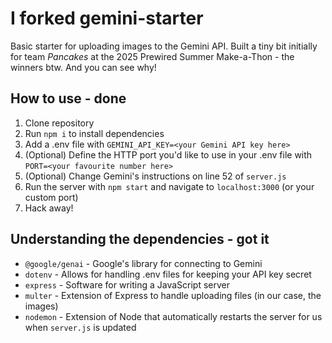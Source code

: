 # I forked gemini-starter

Basic starter for uploading images to the Gemini API. Built a tiny bit initially for team *Pancakes* at the 2025 Prewired Summer Make-a-Thon -  the winners btw. And you can see why!

## How to use - done

1. Clone repository
2. Run `npm i` to install dependencies
3. Add a .env file with `GEMINI_API_KEY=<your Gemini API key here>`
4. (Optional) Define the HTTP port you'd like to use in your .env file with `PORT=<your favourite number here>`
5. (Optional) Change Gemini's instructions on line 52 of `server.js`
6. Run the server with `npm start` and navigate to `localhost:3000` (or your custom port)
7. Hack away!

## Understanding the dependencies - got it

* `@google/genai` - Google's library for connecting to Gemini
* `dotenv` - Allows for handling .env files for keeping your API key secret
* `express` - Software for writing a JavaScript server
* `multer` - Extension of Express to handle uploading files (in our case, the images)
* `nodemon` - Extension of Node that automatically restarts the server for us when `server.js` is updated
